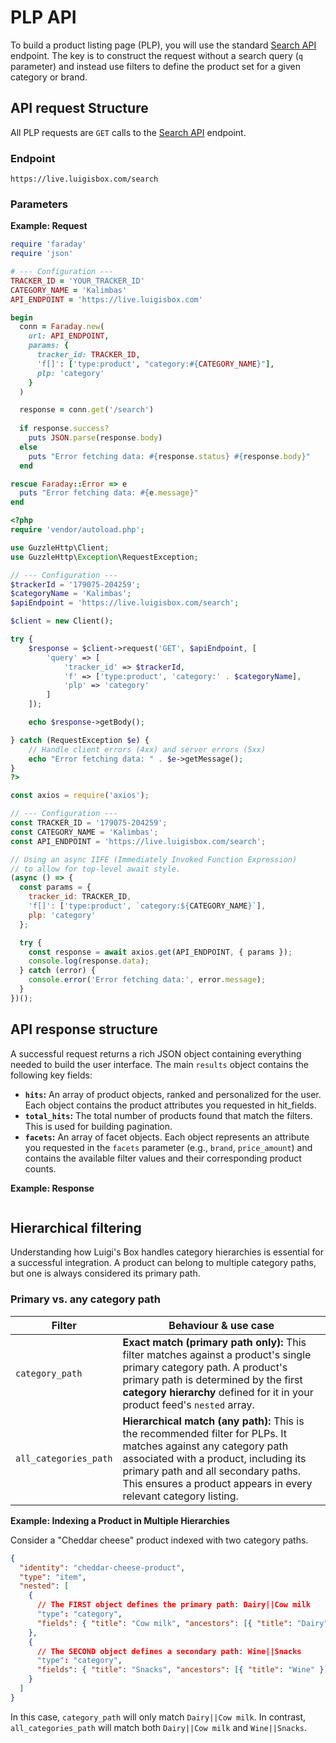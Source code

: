 # PLP API

To build a product listing page (PLP), you will use the standard [Search API](/search/api.html) endpoint. The key is to construct the request without a search query (`q` parameter) and instead use filters to define the product set for a given category or brand.

## API request Structure

All PLP requests are `GET` calls to the [Search API](/search/api.html) endpoint.

### Endpoint

`https://live.luigisbox.com/search`

### Parameters


**Example: Request**

```ruby
require 'faraday'
require 'json'

# --- Configuration ---
TRACKER_ID = 'YOUR_TRACKER_ID'
CATEGORY_NAME = 'Kalimbas'
API_ENDPOINT = 'https://live.luigisbox.com'

begin
  conn = Faraday.new(
    url: API_ENDPOINT,
    params: {
      tracker_id: TRACKER_ID,
      'f[]': ['type:product', "category:#{CATEGORY_NAME}"],
      plp: 'category'
    }
  )

  response = conn.get('/search')
  
  if response.success?
    puts JSON.parse(response.body)
  else
    puts "Error fetching data: #{response.status} #{response.body}"
  end

rescue Faraday::Error => e
  puts "Error fetching data: #{e.message}"
end
```

```php
<?php
require 'vendor/autoload.php';

use GuzzleHttp\Client;
use GuzzleHttp\Exception\RequestException;

// --- Configuration ---
$trackerId = '179075-204259';
$categoryName = 'Kalimbas';
$apiEndpoint = 'https://live.luigisbox.com/search';

$client = new Client();

try {
    $response = $client->request('GET', $apiEndpoint, [
        'query' => [
            'tracker_id' => $trackerId,
            'f' => ['type:product', 'category:' . $categoryName],
            'plp' => 'category'
        ]
    ]);

    echo $response->getBody();

} catch (RequestException $e) {
    // Handle client errors (4xx) and server errors (5xx)
    echo "Error fetching data: " . $e->getMessage();
}
?>
```

```javascript
const axios = require('axios');

// --- Configuration ---
const TRACKER_ID = '179075-204259';
const CATEGORY_NAME = 'Kalimbas';
const API_ENDPOINT = 'https://live.luigisbox.com/search';

// Using an async IIFE (Immediately Invoked Function Expression)
// to allow for top-level await style.
(async () => {
  const params = {
    tracker_id: TRACKER_ID,
    'f[]': ['type:product', `category:${CATEGORY_NAME}`],
    plp: 'category'
  };

  try {
    const response = await axios.get(API_ENDPOINT, { params });
    console.log(response.data);
  } catch (error) {
    console.error('Error fetching data:', error.message);
  }
})();
```

## API response structure

A successful request returns a rich JSON object containing everything needed to build the user interface. The main `results` object contains the following key fields:

- **`hits`:** An array of product objects, ranked and personalized for the user. Each object contains the product attributes you requested in hit_fields.
- **`total_hits`:** The total number of products found that match the filters. This is used for building pagination.
- **`facets`:** An array of facet objects. Each object represents an attribute you requested in the `facets` parameter (e.g., `brand`, `price_amount`) and contains the available filter values and their corresponding product counts.

**Example: Response**

```json
```

## Hierarchical filtering

Understanding how Luigi's Box handles category hierarchies is essential for a successful integration. A product can belong to multiple category paths, but one is always considered its primary path.

### Primary vs. any category path

| Filter |  Behaviour & use case |
| ------ | --------------------- |
| `category_path` | **Exact match (primary path only):** This filter matches against a product's single primary category path. A product's primary path is determined by the first **category hierarchy** defined for it in your product feed's `nested` array. |
| `all_categories_path`| **Hierarchical match (any path):** This is the recommended filter for PLPs. It matches against any category path associated with a product, including its primary path and all secondary paths. This ensures a product appears in every relevant category listing. |

**Example: Indexing a Product in Multiple Hierarchies**

Consider a "Cheddar cheese" product indexed with two category paths.

```json
{
  "identity": "cheddar-cheese-product",
  "type": "item",
  "nested": [
    {
      // The FIRST object defines the primary path: Dairy||Cow milk
      "type": "category",
      "fields": { "title": "Cow milk", "ancestors": [{ "title": "Dairy" }] }
    },
    {
      // The SECOND object defines a secondary path: Wine||Snacks
      "type": "category",
      "fields": { "title": "Snacks", "ancestors": [{ "title": "Wine" }] }
    }
  ]
}
```

In this case, `category_path` will only match `Dairy||Cow milk`. In contrast, `all_categories_path` will match both `Dairy||Cow milk` and `Wine||Snacks`.
